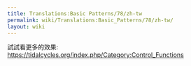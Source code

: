 ```yaml
---
title: Translations:Basic Patterns/78/zh-tw
permalink: wiki/Translations:Basic_Patterns/78/zh-tw/
layout: wiki
---
```


試試看更多的效果:
<https://tidalcycles.org/index.php/Category:Control_Functions>
